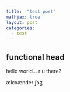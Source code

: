 ```yaml
---
title:  "test post"
mathjax: true
layout: post
categories:
  - test
---
```


## functional head

hello world... r u there?

ælɛxænder ʃɔʒ
